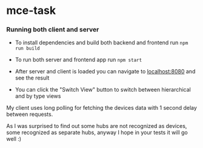 # mce-task

### Running both client and server

* To install dependencies and build both backend and frontend run `npm run build`

* To run both server and frontend app run `npm start`

* After server and client is loaded you can navigate to [localhost:8080](http://localhost:8080) and see the result

* You can click the "Switch View" button to switch between hierarchical and by type views

My client uses long polling for fetching the devices data with 1 second delay between requests.

As I was surprised to find out some hubs are not recognized as devices, some recognized as separate hubs, anyway I hope in your tests it will go well :)
